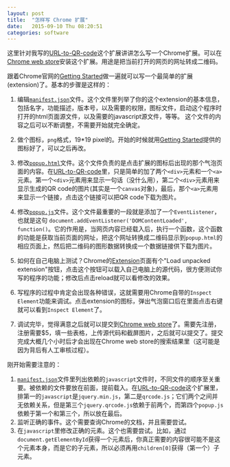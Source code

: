 ```yaml
---
layout: post
title:  "怎样写 Chrome 扩展"
date:   2015-09-10 Thu 08:20:51
categories: software
---
```


这里针对我写的[URL-to-QR-code](https://github.com/fjdu/URL-to-QR-code)这个扩展讲讲怎么写一个Chrome扩展。可以在[Chrome web store](https://chrome.google.com/webstore/detail/url-to-qr-code-converter/cnbelooiikkmhknahgkckaikndlmlhfd)安装这个扩展。用途是把当前打开的网页的网址转成二维码。

跟着Chrome官网的[Getting Started](https://developer.chrome.com/extensions/getstarted)做一遍就可以写一个最简单的扩展(extension)了。基本的步骤是这样的：

1. 编辑[```manifest.json```](https://github.com/fjdu/URL-to-QR-code/blob/master/src/manifest.json)文件。这个文件里列举了你的这个extension的基本信息，包括名字，功能描述，版本号，以及需要的权限，图标文件，启动这个程序时打开的html页面源文件，以及需要的javascript源文件，等等。 这个文件的内容之后可以不断调整，不需要开始就完全确定。

2. 做个图标，```png```格式，19*19 pixel的。开始的时候就用[Getting Started](https://developer.chrome.com/extensions/examples/tutorials/getstarted/icon.png)提供的图标好了，可以之后再改。

3. 修改[```popup.html```](https://github.com/fjdu/URL-to-QR-code/blob/master/src/popup.html)文件。这个文件负责的是点击扩展的图标后出现的那个气泡页面的内容。在[URL-to-QR-code](https://github.com/fjdu/URL-to-QR-code)里，只是简单的加了两个```<div>```元素和一个```<a>```元素。第一个```<div>```元素用来显示一句话（没什么用），第二个```<div>```元素用来显示生成的QR code的图片(其实是一个```canvas```对象)，最后，那个```<a>```元素用来显示一个链接，点击这个链接可以把QR code下载为图片。

4. 修改[```popup.js```](https://github.com/fjdu/URL-to-QR-code/blob/master/src/popup.js)文件。这个文件最重要的一段就是添加了一个```EventListener```，也就是这句 ```document.addEventListener('DOMContentLoaded', function()```。它的作用是，当网页内容已经载入后，执行一个函数，这个函数的功能是获取当前页面的网址，把这个网址转换成二维码显示到```popup.html```的相应页面上，然后把二维码的图形数据转换成一个数据链接供下载为图片。

5. 如何在自己电脑上测试？Chrome的[Extension](chrome://extensions/)页面有个"Load unpacked extension"按钮，点击这个按钮可以载入自己电脑上的源代码，很方便测试你写的程序的功能；修改后点击reload就可以看修改的效果。

6. 写程序的过程中肯定会出现各种错误，这就需要用Chrome自带的```Inspect Element```功能来调试。点击extension的图标，弹出气泡窗口后在里面点击右键就可以看到```Inspect Element```了。

7. 调试完毕，觉得满意之后就可以提交到[Chrome web
   store](https://chrome.google.com/webstore/category/apps)了。需要先注册，注册需要$5，填一些表格，上传源代码和截屏图片，之后就可以提交了。提交完成大概几个小时后才会出现在Chrome
   web store的搜索结果里（这可能是因为背后有人工审核过程）。

刚开始需要注意的：

1. [```manifest.json```](https://github.com/fjdu/URL-to-QR-code/blob/master/src/manifest.json)文件里列出依赖的```javascript```文件时，不同文件的顺序至关重要。被依赖的文件要放在前面，提前载入。在[URL-to-QR-code](https://github.com/fjdu/URL-to-QR-code)这个扩展里，排第一的```javascript```是```jquery.min.js```，第二是```qrcode.js```；它们两个之间并无依赖关系，但是第三个```jquery.qrcode.js```依赖于前两个，而第四个```popup.js```依赖于第一个和第三个，所以放在最后。
2. 监听正确的事件。这个需要查询Chrome的文档，并且需要尝试。
3. 在```javascript```里修改正确的元素。这个也需要尝试。比如，通过```document.getElementById```获得一个元素后，你真正需要的内容很可能不是这个元素本身，而是它的子元素，所以必须再用```children[0]```获得（第一个）子元素。
